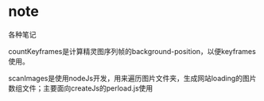 # note
各种笔记   


countKeyframes是计算精灵图序列帧的background-position，以便keyframes使用。   


scanImages是使用nodeJs开发，用来遍历图片文件夹，生成网站loading的图片数组文件；主要面向createJs的perload.js使用